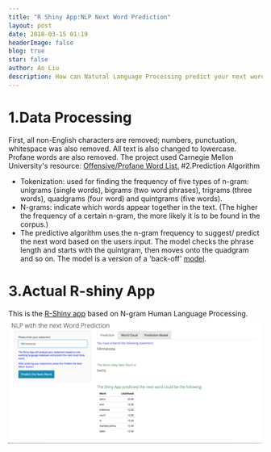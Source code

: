 ```yaml
---
title: "R Shiny App:NLP Next Word Prediction"
layout: post
date: 2018-03-15 01:19
headerImage: false
blog: true
star: false
author: Ao Liu
description: How can Natural Language Processing predict your next word
---
```

# 1.Data Processing
First, all non-English characters are removed; numbers, punctuation, whitespace was also removed. All text is also changed to lowercase.
Profane words are also removed. The project used Carnegie Mellon University's resource: [Offensive/Profane Word List.](https://www.cs.cmu.edu/~biglou/resources/bad-words.txt)
#2.Prediction Algorithm
* Tokenization: used for finding the frequency of five types of n-gram: unigrams (single words), bigrams (two word phrases), trigrams (three words), quadgrams (four word) and quintgrams (five words).
* N-grams: indicate which words appear together in the text. (The higher the frequency of a certain n-gram, the more likely it is to be found in the corpus.)
* The predictive algorithm uses the n-gram frequency to suggest/ predict the next word based on the users input. The model checks the phrase length and starts with the quintgram, then moves onto the quadgram and so on. The model is a version of a 'back-off' [model](https://en.wikipedia.org/wiki/Katz%27s_back-off_model).
# 3.Actual R-shiny App
This is the [R-Shiny app](https://austin-liu.shinyapps.io/NLPNextWordPredicition/) based on N-gram Human Language Processing.![Test Image](https://github.com/aoliu95/aoliu95.github.io/raw/master/assets/images/NLP.png)



